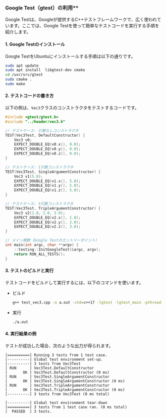 
### Google Test（gtest）の利用**
Google Testは、Googleが提供するC++テストフレームワークで、広く使われています。ここでは、Google Testを使って簡単なテストコードを実行する手順を紹介します。

#### 1. Google Testのインストール
Google TestをUbuntuにインストールする手順は以下の通りです。
```bash
sudo apt update
sudo apt install  libgtest-dev cmake
cd /usr/src/gtest
sudo cmake .
sudo make
```

#### 2. テストコードの書き方
以下の例は、`Vec3`クラスのコンストラクタをテストするコードです。

```cpp
#include <gtest/gtest.h>
#include "../header/vec3.h"

// テストケース: 引数なしコンストラクタ
TEST(Vec3Test, DefaultConstructor) {
    Vec3 v0;
    EXPECT_DOUBLE_EQ(v0.x(), 0.0);
    EXPECT_DOUBLE_EQ(v0.y(), 0.0);
    EXPECT_DOUBLE_EQ(v0.z(), 0.0);
}

// テストケース: 1引数コンストラクタ
TEST(Vec3Test, SingleArgumentConstructor) {
    Vec3 v1(5.0);
    EXPECT_DOUBLE_EQ(v1.x(), 5.0);
    EXPECT_DOUBLE_EQ(v1.y(), 5.0);
    EXPECT_DOUBLE_EQ(v1.z(), 5.0);
}

// テストケース: 3引数コンストラクタ
TEST(Vec3Test, TripleArgumentConstructor) {
    Vec3 v2(1.0, 2.0, 3.0);
    EXPECT_DOUBLE_EQ(v2.x(), 1.0);
    EXPECT_DOUBLE_EQ(v2.y(), 2.0);
    EXPECT_DOUBLE_EQ(v2.z(), 3.0);
}

// メイン関数（Google Testのエントリーポイント）
int main(int argc, char **argv) {
    ::testing::InitGoogleTest(&argc, argv);
    return RUN_ALL_TESTS();
}
```

#### 3. テストのビルドと実行
テストコードをビルドして実行するには、以下のコマンドを使います。
- ビルド
    ```bash
    g++ test_vec3.cpp -o a.out -std=c++17 -lgtest -lgtest_main -pthread
    ```
- 実行
    ```bash
    ./a.out
    ```

#### 4. 実行結果の例
テストが成功した場合、次のような出力が得られます。
```
[==========] Running 3 tests from 1 test case.
[----------] Global test environment set-up.
[----------] 3 tests from Vec3Test
[ RUN      ] Vec3Test.DefaultConstructor
[       OK ] Vec3Test.DefaultConstructor (0 ms)
[ RUN      ] Vec3Test.SingleArgumentConstructor
[       OK ] Vec3Test.SingleArgumentConstructor (0 ms)
[ RUN      ] Vec3Test.TripleArgumentConstructor
[       OK ] Vec3Test.TripleArgumentConstructor (0 ms)
[----------] 3 tests from Vec3Test (0 ms total)

[----------] Global test environment tear-down
[==========] 3 tests from 1 test case ran. (0 ms total)
[  PASSED  ] 3 tests.
```

